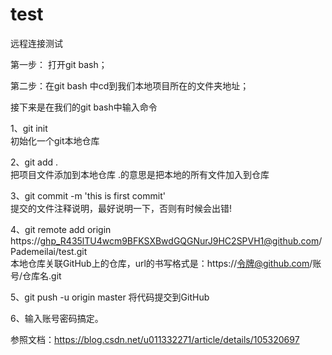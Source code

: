 # test
远程连接测试

第一步： 打开git bash；


第二步：在git bash 中cd到我们本地项目所在的文件夹地址；

接下来是在我们的git bash中输入命令

1、git init     
初始化一个git本地仓库

2、git add .     
把项目文件添加到本地仓库   .的意思是把本地的所有文件加入到仓库

3、git commit -m 'this is first commit'   
提交的文件注释说明，最好说明一下，否则有时候会出错!

4、git remote add origin https://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@github.com/Pademeilai/test.git   
本地仓库关联GitHub上的仓库，url的书写格式是：https://令牌@github.com/账号/仓库名.git

5、git push -u origin master 
将代码提交到GitHub

6、输入账号密码搞定。

参照文档：https://blog.csdn.net/u011332271/article/details/105320697
